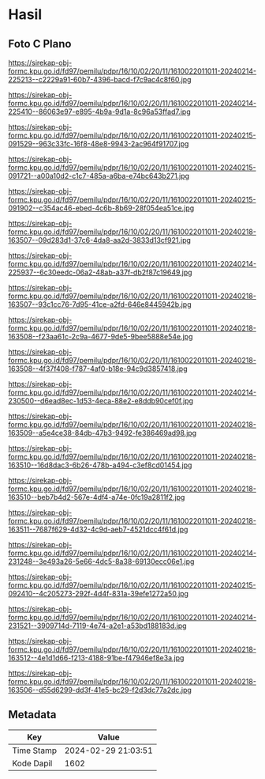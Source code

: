 # Hasil

## Foto C Plano

https://sirekap-obj-formc.kpu.go.id/fd97/pemilu/pdpr/16/10/02/20/11/1610022011011-20240214-225213--c2229a91-60b7-4396-bacd-f7c9ac4c8f60.jpg

https://sirekap-obj-formc.kpu.go.id/fd97/pemilu/pdpr/16/10/02/20/11/1610022011011-20240214-225410--86063e97-e895-4b9a-9d1a-8c96a53ffad7.jpg

https://sirekap-obj-formc.kpu.go.id/fd97/pemilu/pdpr/16/10/02/20/11/1610022011011-20240215-091529--963c33fc-16f8-48e8-9943-2ac964f91707.jpg

https://sirekap-obj-formc.kpu.go.id/fd97/pemilu/pdpr/16/10/02/20/11/1610022011011-20240215-091721--a00a10d2-c1c7-485a-a6ba-e74bc643b271.jpg

https://sirekap-obj-formc.kpu.go.id/fd97/pemilu/pdpr/16/10/02/20/11/1610022011011-20240215-091902--c354ac46-ebed-4c6b-8b69-28f054ea51ce.jpg

https://sirekap-obj-formc.kpu.go.id/fd97/pemilu/pdpr/16/10/02/20/11/1610022011011-20240218-163507--09d283d1-37c6-4da8-aa2d-3833d13cf921.jpg

https://sirekap-obj-formc.kpu.go.id/fd97/pemilu/pdpr/16/10/02/20/11/1610022011011-20240214-225937--6c30eedc-06a2-48ab-a37f-db2f87c19649.jpg

https://sirekap-obj-formc.kpu.go.id/fd97/pemilu/pdpr/16/10/02/20/11/1610022011011-20240218-163507--93c1cc76-7d95-41ce-a2fd-646e8445942b.jpg

https://sirekap-obj-formc.kpu.go.id/fd97/pemilu/pdpr/16/10/02/20/11/1610022011011-20240218-163508--f23aa61c-2c9a-4677-9de5-9bee5888e54e.jpg

https://sirekap-obj-formc.kpu.go.id/fd97/pemilu/pdpr/16/10/02/20/11/1610022011011-20240218-163508--4f37f408-f787-4af0-b18e-94c9d3857418.jpg

https://sirekap-obj-formc.kpu.go.id/fd97/pemilu/pdpr/16/10/02/20/11/1610022011011-20240214-230500--d6ead8ec-1d53-4eca-88e2-e8ddb90cef0f.jpg

https://sirekap-obj-formc.kpu.go.id/fd97/pemilu/pdpr/16/10/02/20/11/1610022011011-20240218-163509--a5e4ce38-84db-47b3-9492-fe386469ad98.jpg

https://sirekap-obj-formc.kpu.go.id/fd97/pemilu/pdpr/16/10/02/20/11/1610022011011-20240218-163510--16d8dac3-6b26-478b-a494-c3ef8cd01454.jpg

https://sirekap-obj-formc.kpu.go.id/fd97/pemilu/pdpr/16/10/02/20/11/1610022011011-20240218-163510--beb7b4d2-567e-4df4-a74e-0fc19a2811f2.jpg

https://sirekap-obj-formc.kpu.go.id/fd97/pemilu/pdpr/16/10/02/20/11/1610022011011-20240218-163511--7687f629-4d32-4c9d-aeb7-4521dcc4f61d.jpg

https://sirekap-obj-formc.kpu.go.id/fd97/pemilu/pdpr/16/10/02/20/11/1610022011011-20240214-231248--3e493a26-5e66-4dc5-8a38-69130ecc06e1.jpg

https://sirekap-obj-formc.kpu.go.id/fd97/pemilu/pdpr/16/10/02/20/11/1610022011011-20240215-092410--4c205273-292f-4d4f-831a-39efe1272a50.jpg

https://sirekap-obj-formc.kpu.go.id/fd97/pemilu/pdpr/16/10/02/20/11/1610022011011-20240214-231521--3909714d-7119-4e74-a2e1-a53bd188183d.jpg

https://sirekap-obj-formc.kpu.go.id/fd97/pemilu/pdpr/16/10/02/20/11/1610022011011-20240218-163512--4e1d1d66-f213-4188-91be-f47946ef8e3a.jpg

https://sirekap-obj-formc.kpu.go.id/fd97/pemilu/pdpr/16/10/02/20/11/1610022011011-20240218-163506--d55d6299-dd3f-41e5-bc29-f2d3dc77a2dc.jpg


## Metadata

| Key        | Value               |
| ---------- | ------------------- |
| Time Stamp | 2024-02-29 21:03:51 |
| Kode Dapil | 1602                |



